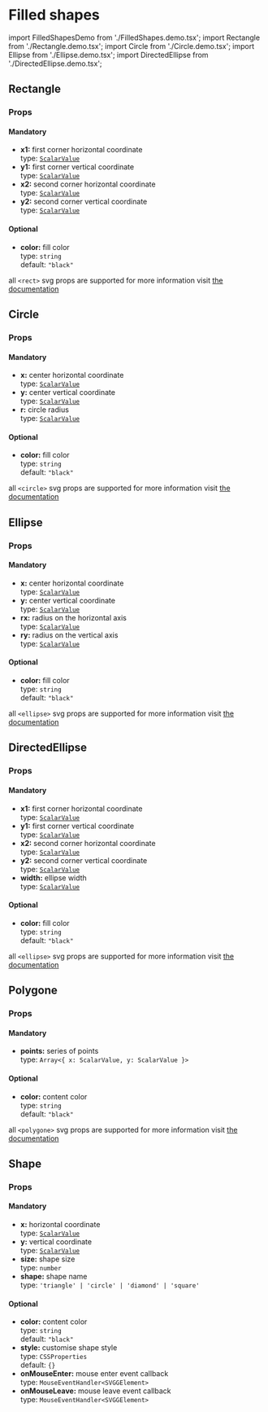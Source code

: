 # Filled shapes

import FilledShapesDemo from './FilledShapes.demo.tsx';
import Rectangle from './Rectangle.demo.tsx';
import Circle from './Circle.demo.tsx';
import Ellipse from './Ellipse.demo.tsx';
import DirectedEllipse from './DirectedEllipse.demo.tsx';

<FilledShapesDemo/>

## Rectangle

<Rectangle/>

### Props

#### Mandatory

- **x1:** first corner horizontal coordinate<br />
  type: [`ScalarValue`](./000_intro.md)<br/>
- **y1:** first corner vertical coordinate<br />
  type: [`ScalarValue`](./000_intro.md)<br/>
- **x2:** second corner horizontal coordinate<br />
  type: [`ScalarValue`](./000_intro.md)<br/>
- **y2:** second corner vertical coordinate<br />
  type: [`ScalarValue`](./000_intro.md)<br/>

#### Optional

- **color:** fill color<br />
  type: `string`<br/>
  default: `"black"`

all `<rect>` svg props are supported for more information visit [the documentation](https://developer.mozilla.org/en-US/docs/Web/SVG/Element/rect)

## Circle

<Circle/>

### Props

#### Mandatory

- **x:** center horizontal coordinate<br />
  type: [`ScalarValue`](./000_intro.md)<br/>
- **y:** center vertical coordinate<br />
  type: [`ScalarValue`](./000_intro.md)<br/>
- **r:** circle radius<br />
  type: [`ScalarValue`](./000_intro.md)<br/>

#### Optional

- **color:** fill color<br />
  type: `string`<br/>
  default: `"black"`

all `<circle>` svg props are supported for more information visit [the documentation](https://developer.mozilla.org/en-US/docs/Web/SVG/Element/circle)

## Ellipse

<Ellipse/>

### Props

#### Mandatory

- **x:** center horizontal coordinate<br />
  type: [`ScalarValue`](./000_intro.md)<br/>
- **y:** center vertical coordinate<br />
  type: [`ScalarValue`](./000_intro.md)<br/>
- **rx:** radius on the horizontal axis<br />
  type: [`ScalarValue`](./000_intro.md)<br/>
- **ry:** radius on the vertical axis<br />
  type: [`ScalarValue`](./000_intro.md)<br/>

#### Optional

- **color:** fill color<br />
  type: `string`<br/>
  default: `"black"`

all `<ellipse>` svg props are supported for more information visit [the documentation](https://developer.mozilla.org/en-US/docs/Web/SVG/Element/ellipse)

## DirectedEllipse

<DirectedEllipse/>

### Props

#### Mandatory

- **x1:** first corner horizontal coordinate<br />
  type: [`ScalarValue`](./000_intro.md)<br/>
- **y1:** first corner vertical coordinate<br />
  type: [`ScalarValue`](./000_intro.md)<br/>
- **x2:** second corner horizontal coordinate<br />
  type: [`ScalarValue`](./000_intro.md)<br/>
- **y2:** second corner vertical coordinate<br />
  type: [`ScalarValue`](./000_intro.md)<br/>
- **width:** ellipse width<br />
  type: [`ScalarValue`](./000_intro.md)<br/>

#### Optional

- **color:** fill color<br />
  type: `string`<br/>
  default: `"black"`

all `<ellipse>` svg props are supported for more information visit [the documentation](https://developer.mozilla.org/en-US/docs/Web/SVG/Element/ellipse)

## Polygone

### Props

#### Mandatory

- **points:** series of points<br />
  type: `Array<{ x: ScalarValue, y: ScalarValue }>`<br/>

#### Optional

- **color:** content color<br />
  type: `string`<br/>
  default: `"black"`

all `<polygone>` svg props are supported for more information visit [the documentation](https://developer.mozilla.org/en-US/docs/Web/SVG/Element/polygone)

## Shape

### Props

#### Mandatory

- **x:** horizontal coordinate<br />
  type: [`ScalarValue`](./000_intro.md)<br/>
- **y:** vertical coordinate<br />
  type: [`ScalarValue`](./000_intro.md)<br/>
- **size:** shape size<br />
  type: `number`<br/>
- **shape:** shape name<br />
  type: `'triangle' | 'circle' | 'diamond' | 'square'`<br/>

#### Optional

- **color:** content color<br />
  type: `string`<br/>
  default: `"black"`
- **style:** customise shape style<br />
  type: `CSSProperties`<br/>
  default: `{}`
- **onMouseEnter:** mouse enter event callback<br />
  type: `MouseEventHandler<SVGGElement>`<br/>
- **onMouseLeave:** mouse leave event callback<br />
  type: `MouseEventHandler<SVGGElement>`<br/>
